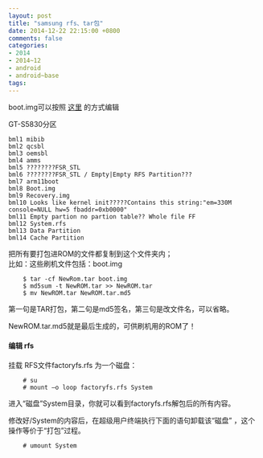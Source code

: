 ```yaml
---
layout: post
title: "samsung rfs、tar包"
date: 2014-12-22 22:15:00 +0800
comments: false
categories:
- 2014
- 2014~12
- android
- android~base
tags:
---
```

boot.img可以按照 [这里](/blog/2014/12/22/android-img/) 的方式编辑

GT-S5830分区
```
bml1 mibib
bml2 qcsbl
bml3 oemsbl
bml4 amms
bml5 ????????FSR_STL 
bml6 ????????FSR_STL / Empty|Empty RFS Partition???
bml7 arm11boot
bml8 Boot.img
bml9 Recovery.img
bml10 Looks like kernel init?????Contains this string:"em=330M console=NULL hw=5 fbaddr=0xb0000"
bml11 Empty partion no partion table?? Whole file FF
bml12 System.rfs
bml13 Data Partition
bml14 Cache Partition
```

把所有要打包进ROM的文件都复制到这个文件夹内；  
比如：这些刷机文件包括：boot.img
```
	$ tar -cf NewRom.tar boot.img
	$ md5sum -t NewROM.tar >> NewROM.tar
	$ mv NewROM.tar NewROM.tar.md5
```
第一句是TAR打包，第二句是md5签名，第三句是改文件名，可以省略。

NewROM.tar.md5就是最后生成的，可供刷机用的ROM了！


#### 编辑 rfs
挂载 RFS文件factoryfs.rfs 为一个磁盘：
```
	# su
	# mount –o loop factoryfs.rfs System
```
进入“磁盘”System目录，你就可以看到factoryfs.rfs解包后的所有内容。

修改好/System的内容后，在超级用户终端执行下面的语句卸载该“磁盘” ，这个操作等价于“打包”过程。
```
	# umount System
```

